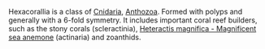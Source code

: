Hexacorallia is a class of [Cnidaria](Cnidaria.md), [Anthozoa](Anthozoa.md). Formed with polyps and generally with a 6-fold symmetry. It includes important coral reef builders, such as the stony corals (scleractinia), [Heteractis magnifica - Magnificent sea anemone](Heteractis%20magnifica%20-%20Magnificent%20sea%20anemone.md) (actinaria) and zoanthids. 

